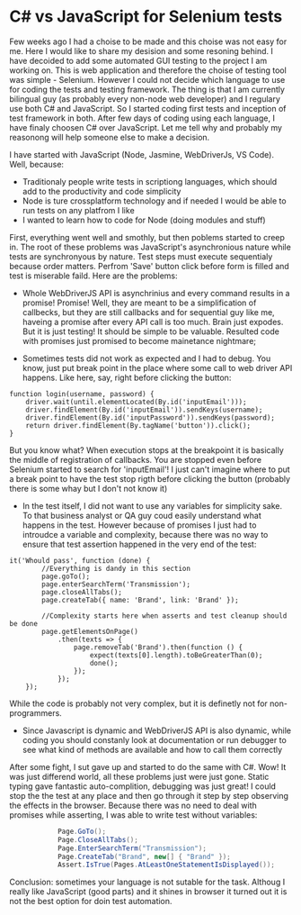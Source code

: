 # C# vs JavaScript for Selenium tests

Few weeks ago I had a choise to be made and this choise was not easy for me. Here I would like to share my desision and some resoning behind. I have decoided to add some automated GUI testing to the project I am working on. This is web application and therefore the choise of testing tool was simple - Selenium. However I could not decide which language to use for coding the tests and testing framework. The thing is that I am currently bilingual guy (as probably every non-node web developer) and I regulary use both C# and JavaScript. So I started coding first tests and inception of test framework in both. After few days of coding using each language, I have finaly choosen C# over JavaScript. Let me tell why and probably my reasonong will help someone else to make a decision.

I have started with JavaScript (Node, Jasmine, WebDriverJs, VS Code). Well, because:
* Traditionaly people write tests in scriptiong languages, which should add to the productivity and code simplicity
* Node is ture crossplatform technology and if needed I would be able to run tests on any platfrom I like
* I wanted to learn how to code for Node (doing modules and stuff)

First, everything went well and smothly, but then poblems started to creep in. The root of these problems was JavaScript's asynchronious nature while tests are synchronyous by nature. Test steps must execute sequentialy because order matters. Perfrom 'Save' button click before form is filled and test is miserable faild. Here are the problems:

* Whole WebDriverJS API is asynchrinius and every command results in a promise! Promise! Well, they are meant to be a simplification of callbecks, but they are still callbacks and for sequential guy like me, haveing a promise after every API call is too much. Brain just expodes. But it is just testing! It should be simple to be valuable. Resulted code with promises just promised to become mainetance nightmare;

* Sometimes tests did not work as expected and I had to debug. You know, just put break point in the place where some call to web driver API happens. Like here, say, right before clicking the button:

```JS
function login(username, password) {
    driver.wait(until.elementLocated(By.id('inputEmail')));
    driver.findElement(By.id('inputEmail')).sendKeys(username);
    driver.findElement(By.id('inputPassword')).sendKeys(password);
    return driver.findElement(By.tagName('button')).click();
}
```

But you know what? When execution stops at the breakpoint it is basically the middle of registration of callbacks. You are stopped even before Selenium started to search for 'inputEmail'! I just can't imagine where to put a break point to have the test stop rigth before clicking the button (probably there is some whay but I don't not know it)  

* In the test itself, I did not want to use any variables for simplicity sake. To that business analyst or QA guy coud easily understand what happens in the test. However because of 
promises I just had to introudce a variable and complexity, because there was no way to ensure that test assertion happened in the very end of the test:

```JS
it('Whould pass', function (done) {
        //Everything is dandy in this section
        page.goTo();
        page.enterSearchTerm('Transmission');
        page.closeAllTabs();
        page.createTab({ name: 'Brand', link: 'Brand' });
        
        //Complexity starts here when asserts and test cleanup should be done
        page.getElementsOnPage()
            .then(texts => {
                page.removeTab('Brand').then(function () {
                    expect(texts[0].length).toBeGreaterThan(0);
                    done();
                });
            });
    });
```

While the code is probably not very complex, but it is definetly not for non-programmers.

* Since Javascript is dynamic and WebDriverJS API is also dynamic, while coding you should constanly look at documentation or run debugger to see what kind of methods are available and how to call them correctly

After some fight, I sut gave up and started to do the same with C#. Wow! It was just differend world, all these problems just were just gone. Static typing gave fantastic auto-complition, debugging was just great! I could stop the the test at any place and then go through it step by step observing the effects in the browser. Because there was no need to deal with promises while asserting, I was able to write test without variables:

```CS
            Page.GoTo();
            Page.CloseAllTabs();
            Page.EnterSearchTerm("Transmission");
            Page.CreateTab("Brand", new[] { "Brand" });
            Assert.IsTrue(Pages.AtLeastOneStatementIsDisplayed());
```

Conclusion: sometimes your language is not sutable for the task. Althoug I really like JavaScript (good parts) and it shines in browser it turned out it is not the best option for doin test automation.
